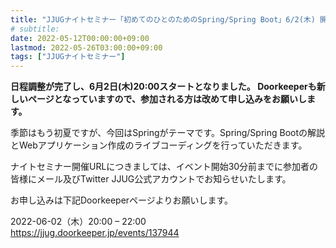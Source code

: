 ```yaml
---
title: "JJUGナイトセミナー「初めてのひとのためのSpring/Spring Boot」6/2(木) 開催"
# subtitle:
date: 2022-05-12T00:00:00+09:00
lastmod: 2022-05-26T03:00:00+09:00
tags: ["JJUGナイトセミナー"]
---
```

**日程調整が完了し、6月2日(木)20:00スタートとなりました。
Doorkeeperも新しいページとなっていますので、参加される方は改めて申し込みをお願いします。**

季節はもう初夏ですが、今回はSpringがテーマです。Spring/Spring Bootの解説とWebアプリケーション作成のライブコーディングを行っていただきます。

ナイトセミナー開催URLにつきましては、イベント開始30分前までに参加者の皆様にメール及びTwitter JJUG公式アカウントでお知らせいたします。

お申し込みは下記Doorkeeperページよりお願いします。

2022-06-02（木）20:00 – 22:00  
https://jjug.doorkeeper.jp/events/137944
